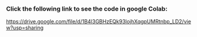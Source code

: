### Click the following link to see the code in google Colab:
https://drive.google.com/file/d/1B4l3GBHzEQk93lojhXqgpUMRtnbp_LD2/view?usp=sharing
